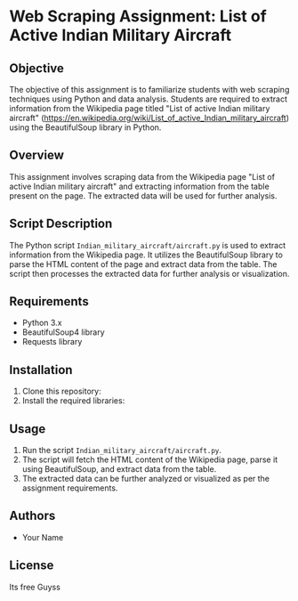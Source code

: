 # Web Scraping Assignment: List of Active Indian Military Aircraft

## Objective

The objective of this assignment is to familiarize students with web scraping techniques using Python and data analysis. Students are required to extract information from the Wikipedia page titled "List of active Indian military aircraft" (https://en.wikipedia.org/wiki/List_of_active_Indian_military_aircraft) using the BeautifulSoup library in Python.

## Overview

This assignment involves scraping data from the Wikipedia page "List of active Indian military aircraft" and extracting information from the table present on the page. The extracted data will be used for further analysis.

## Script Description

The Python script `Indian_military_aircraft/aircraft.py` is used to extract information from the Wikipedia page. It utilizes the BeautifulSoup library to parse the HTML content of the page and extract data from the table. The script then processes the extracted data for further analysis or visualization.

## Requirements

- Python 3.x
- BeautifulSoup4 library
- Requests library

## Installation

1. Clone this repository:
2. Install the required libraries:

## Usage

1. Run the script `Indian_military_aircraft/aircraft.py`.
2. The script will fetch the HTML content of the Wikipedia page, parse it using BeautifulSoup, and extract data from the table.
3. The extracted data can be further analyzed or visualized as per the assignment requirements.

## Authors

- Your Name

## License

Its free Guyss



